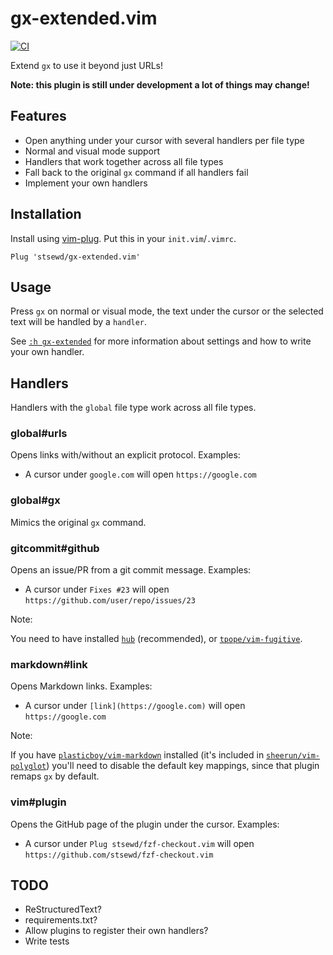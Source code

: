 # gx-extended.vim

[![CI](https://github.com/stsewd/gx-extended.vim/workflows/CI/badge.svg)](https://github.com/stsewd/gx-extended.vim/actions?query=workflow%3ACI+branch%3Amaster)

Extend `gx` to use it beyond just URLs!

**Note: this plugin is still under development a lot of things may change!**

## Features

- Open anything under your cursor with several handlers per file type
- Normal and visual mode support
- Handlers that work together across all file types
- Fall back to the original `gx` command if all handlers fail
- Implement your own handlers

## Installation

Install using [vim-plug](https://github.com/junegunn/vim-plug).
Put this in your `init.vim`/`.vimrc`.

```vim
Plug 'stsewd/gx-extended.vim'
```

## Usage

Press `gx` on normal or visual mode,
the text under the cursor or the selected text will be handled by a `handler`.

See [`:h gx-extended`](doc/gx-extended.txt)
for more information about settings and how to write your own handler.

## Handlers

Handlers with the `global` file type work across all file types.

### global#urls

Opens links with/without an explicit protocol. Examples:

- A cursor under `google.com` will open `https://google.com`

### global#gx

Mimics the original `gx` command.

### gitcommit#github

Opens an issue/PR from a git commit message. Examples:

- A cursor under `Fixes #23` will open `https://github.com/user/repo/issues/23`

Note:

  You need to have installed [`hub`](https://github.com/github/hub) (recommended),
  or [`tpope/vim-fugitive`](https://github.com/tpope/vim-fugitive).

### markdown#link

Opens Markdown links. Examples:

- A cursor under `[link](https://google.com)` will open `https://google.com`

Note:

  If you have [`plasticboy/vim-markdown`](https://github.com/plasticboy/vim-markdown) installed
  (it's included in [`sheerun/vim-polyglot`](https://github.com/sheerun/vim-polyglot))
  you'll need to disable the default key mappings,
  since that plugin remaps `gx` by default.

### vim#plugin

Opens the GitHub page of the plugin under the cursor. Examples:

- A cursor under `Plug stsewd/fzf-checkout.vim`
  will open `https://github.com/stsewd/fzf-checkout.vim`

## TODO

- ReStructuredText?
- requirements.txt?
- Allow plugins to register their own handlers?
- Write tests
